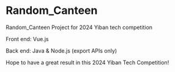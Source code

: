 # Random_Canteen
Random_Canteen Project for 2024 Yiban tech competition

Front end: Vue.js

Back end: Java & Node.js (export APIs only)

Hope to have a great result in this 2024 Yiban Tech Competition!
